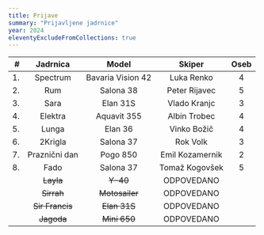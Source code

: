 ```yaml
---
title: Prijave
summary: "Prijavljene jadrnice"
year: 2024
eleventyExcludeFromCollections: true
---
```


| #  | Jadrnica      | Model             | Skiper            | Oseb  |
|---:|:-------------:|:-----------------:|:-----------------:|:-----:|
| 1. | Spectrum      | Bavaria Vision 42 | Luka Renko        |   4   |
| 2. | Rum           | Salona 38         | Peter Rijavec     |   5   |
| 3. | Sara          | Elan 31S          | Vlado Kranjc      |   3   |
| 4. | Elektra       | Aquavit 355       | Albin Trobec      |   4   |
| 5. | Lunga         | Elan 36           | Vinko Božič       |   4   |
| 6. | 2Krigla       | Salona 37         | Rok Volk          |   3   |
| 7. | Praznični dan | Pogo 850          | Emil Kozamernik   |   2   |
| 8. | Fado          | Salona 37         | Tomaž Kogovšek    |   5   |
|    | <del>Layla</del> | <del>Y-40</del>  | ODPOVEDANO      |       |
|    | <del>Sirrah</del> | <del>Motosailer</del> | ODPOVEDANO |      |
|    | <del>Sir Francis</del> | <del>Elan 31S</del> | ODPOVEDANO |   |
|    | <del>Jagoda</del> | <del>Mini 650</del> | ODPOVEDANO  |       |
